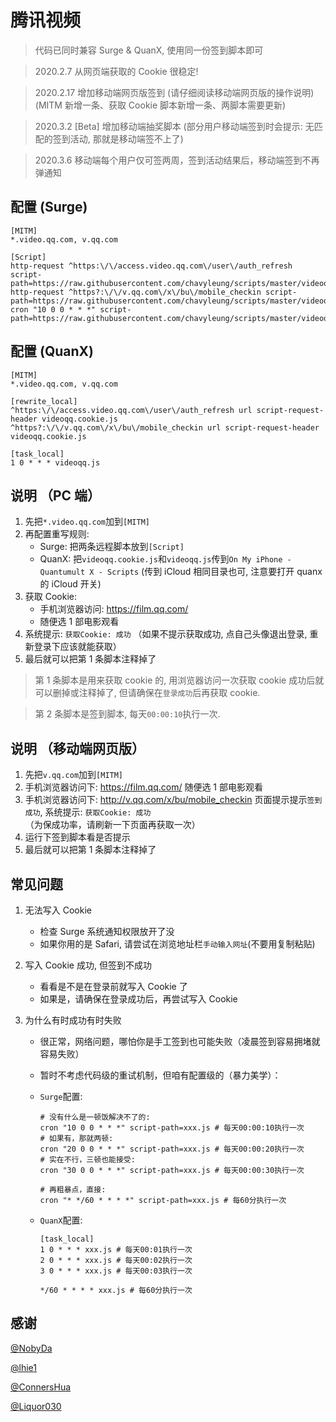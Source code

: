 # 腾讯视频

> 代码已同时兼容 Surge & QuanX, 使用同一份签到脚本即可

> 2020.2.7 从网页端获取的 Cookie 很稳定!

> 2020.2.17 增加移动端网页版签到 (请仔细阅读移动端网页版的操作说明) (MITM 新增一条、获取 Cookie 脚本新增一条、两脚本需要更新)

> 2020.3.2 \[Beta\] 增加移动端抽奖脚本 (部分用户移动端签到时会提示: 无匹配的签到活动, 那就是移动端签不上了)

> 2020.3.6 移动端每个用户仅可签两周，签到活动结果后，移动端签到不再弹通知

## 配置 (Surge)

```properties
[MITM]
*.video.qq.com, v.qq.com

[Script]
http-request ^https:\/\/access.video.qq.com\/user\/auth_refresh script-path=https://raw.githubusercontent.com/chavyleung/scripts/master/videoqq/videoqq.cookie.js
http-request ^https?:\/\/v.qq.com\/x\/bu\/mobile_checkin script-path=https://raw.githubusercontent.com/chavyleung/scripts/master/videoqq/videoqq.cookie.js
cron "10 0 0 * * *" script-path=https://raw.githubusercontent.com/chavyleung/scripts/master/videoqq/videoqq.js
```

## 配置 (QuanX)

```properties
[MITM]
*.video.qq.com, v.qq.com

[rewrite_local]
^https:\/\/access.video.qq.com\/user\/auth_refresh url script-request-header videoqq.cookie.js
^https?:\/\/v.qq.com\/x\/bu\/mobile_checkin url script-request-header videoqq.cookie.js

[task_local]
1 0 * * * videoqq.js
```

## 说明 （PC 端）

1. 先把`*.video.qq.com`加到`[MITM]`
2. 再配置重写规则:
   - Surge: 把两条远程脚本放到`[Script]`
   - QuanX: 把`videoqq.cookie.js`和`videoqq.js`传到`On My iPhone - Quantumult X - Scripts` (传到 iCloud 相同目录也可, 注意要打开 quanx 的 iCloud 开关)
3. 获取 Cookie:
   - 手机浏览器访问: https://film.qq.com/
   - 随便选 1 部电影观看
4. 系统提示: `获取Cookie: 成功` （如果不提示获取成功, 点自己头像退出登录, 重新登录下应该就能获取）
5. 最后就可以把第 1 条脚本注释掉了

> 第 1 条脚本是用来获取 cookie 的, 用浏览器访问一次获取 cookie 成功后就可以删掉或注释掉了, 但请确保在`登录成功`后再获取 cookie.

> 第 2 条脚本是签到脚本, 每天`00:00:10`执行一次.

## 说明 （移动端网页版）

1. 先把`v.qq.com`加到`[MITM]`
2. 手机浏览器访问下: https://film.qq.com/ 随便选 1 部电影观看
3. 手机浏览器访问下: http://v.qq.com/x/bu/mobile_checkin 页面提示提示`签到成功`, 系统提示: `获取Cookie: 成功` （为保成功率，请刷新一下页面再获取一次）
4. 运行下签到脚本看是否提示
5. 最后就可以把第 1 条脚本注释掉了

## 常见问题

1. 无法写入 Cookie

   - 检查 Surge 系统通知权限放开了没
   - 如果你用的是 Safari, 请尝试在浏览地址栏`手动输入网址`(不要用复制粘贴)

2. 写入 Cookie 成功, 但签到不成功

   - 看看是不是在登录前就写入 Cookie 了
   - 如果是，请确保在登录成功后，再尝试写入 Cookie

3. 为什么有时成功有时失败

   - 很正常，网络问题，哪怕你是手工签到也可能失败（凌晨签到容易拥堵就容易失败）
   - 暂时不考虑代码级的重试机制，但咱有配置级的（暴力美学）：

   - `Surge`配置:

     ```properties
     # 没有什么是一顿饭解决不了的:
     cron "10 0 0 * * *" script-path=xxx.js # 每天00:00:10执行一次
     # 如果有，那就两顿:
     cron "20 0 0 * * *" script-path=xxx.js # 每天00:00:20执行一次
     # 实在不行，三顿也能接受:
     cron "30 0 0 * * *" script-path=xxx.js # 每天00:00:30执行一次

     # 再粗暴点，直接:
     cron "* */60 * * * *" script-path=xxx.js # 每60分执行一次
     ```

   - `QuanX`配置:

     ```properties
     [task_local]
     1 0 * * * xxx.js # 每天00:01执行一次
     2 0 * * * xxx.js # 每天00:02执行一次
     3 0 * * * xxx.js # 每天00:03执行一次

     */60 * * * * xxx.js # 每60分执行一次
     ```

## 感谢

[@NobyDa](https://github.com/NobyDa)

[@lhie1](https://github.com/lhie1)

[@ConnersHua](https://github.com/ConnersHua)

[@Liquor030](https://github.com/Liquor030)
